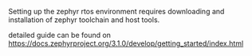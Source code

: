 Setting up the zephyr rtos environment requires downloading and installation of zephyr toolchain and host tools.

detailed guide can be found on https://docs.zephyrproject.org/3.1.0/develop/getting_started/index.html
 
